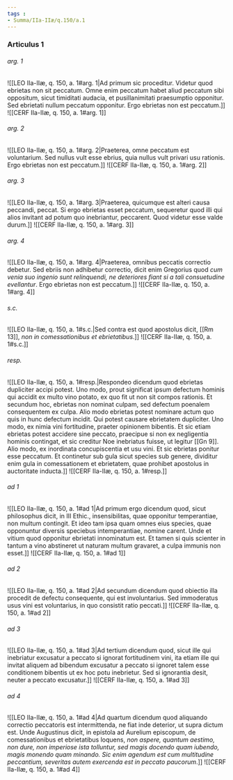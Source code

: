 ```yaml
---
tags : 
- Summa/IIa-IIæ/q.150/a.1
---
```


### Articulus 1

###### arg. 1
![[LEO IIa-IIæ, q. 150, a. 1#arg. 1|Ad primum sic proceditur. Videtur quod ebrietas non sit peccatum. Omne enim peccatum habet aliud peccatum sibi oppositum, sicut timiditati audacia, et pusillanimitati praesumptio opponitur. Sed ebrietati nullum peccatum opponitur. Ergo ebrietas non est peccatum.]]
![[CERF IIa-IIæ, q. 150, a. 1#arg. 1]]

###### arg. 2
![[LEO IIa-IIæ, q. 150, a. 1#arg. 2|Praeterea, omne peccatum est voluntarium. Sed nullus vult esse ebrius, quia nullus vult privari usu rationis. Ergo ebrietas non est peccatum.]]
![[CERF IIa-IIæ, q. 150, a. 1#arg. 2]]

###### arg. 3
![[LEO IIa-IIæ, q. 150, a. 1#arg. 3|Praeterea, quicumque est alteri causa peccandi, peccat. Si ergo ebrietas esset peccatum, sequeretur quod illi qui alios invitant ad potum quo inebriantur, peccarent. Quod videtur esse valde durum.]]
![[CERF IIa-IIæ, q. 150, a. 1#arg. 3]]

###### arg. 4
![[LEO IIa-IIæ, q. 150, a. 1#arg. 4|Praeterea, omnibus peccatis correctio debetur. Sed ebriis non adhibetur correctio, dicit enim Gregorius quod *cum venia suo ingenio sunt relinquendi, ne deteriores fiant si a tali consuetudine evellantur*. Ergo ebrietas non est peccatum.]]
![[CERF IIa-IIæ, q. 150, a. 1#arg. 4]]

###### s.c.
![[LEO IIa-IIæ, q. 150, a. 1#s.c.|Sed contra est quod apostolus dicit, [[Rm 13]], *non in comessationibus et ebrietatibus*.]]
![[CERF IIa-IIæ, q. 150, a. 1#s.c.]]

###### resp.
![[LEO IIa-IIæ, q. 150, a. 1#resp.|Respondeo dicendum quod ebrietas dupliciter accipi potest. Uno modo, prout significat ipsum defectum hominis qui accidit ex multo vino potato, ex quo fit ut non sit compos rationis. Et secundum hoc, ebrietas non nominat culpam, sed defectum poenalem consequentem ex culpa. Alio modo ebrietas potest nominare actum quo quis in hunc defectum incidit. Qui potest causare ebrietatem dupliciter. Uno modo, ex nimia vini fortitudine, praeter opinionem bibentis. Et sic etiam ebrietas potest accidere sine peccato, praecipue si non ex negligentia hominis contingat, et sic creditur Noe inebriatus fuisse, ut legitur [[Gn 9]]. Alio modo, ex inordinata concupiscentia et usu vini. Et sic ebrietas ponitur esse peccatum. Et continetur sub gula sicut species sub genere, dividitur enim gula in comessationem et ebrietatem, quae prohibet apostolus in auctoritate inducta.]]
![[CERF IIa-IIæ, q. 150, a. 1#resp.]]

###### ad 1
![[LEO IIa-IIæ, q. 150, a. 1#ad 1|Ad primum ergo dicendum quod, sicut philosophus dicit, in III Ethic., insensibilitas, quae opponitur temperantiae, non multum contingit. Et ideo tam ipsa quam omnes eius species, quae opponuntur diversis speciebus intemperantiae, nomine carent. Unde et vitium quod opponitur ebrietati innominatum est. Et tamen si quis scienter in tantum a vino abstineret ut naturam multum gravaret, a culpa immunis non esset.]]
![[CERF IIa-IIæ, q. 150, a. 1#ad 1]]

###### ad 2
![[LEO IIa-IIæ, q. 150, a. 1#ad 2|Ad secundum dicendum quod obiectio illa procedit de defectu consequente, qui est involuntarius. Sed immoderatus usus vini est voluntarius, in quo consistit ratio peccati.]]
![[CERF IIa-IIæ, q. 150, a. 1#ad 2]]

###### ad 3
![[LEO IIa-IIæ, q. 150, a. 1#ad 3|Ad tertium dicendum quod, sicut ille qui inebriatur excusatur a peccato si ignorat fortitudinem vini, ita etiam ille qui invitat aliquem ad bibendum excusatur a peccato si ignoret talem esse conditionem bibentis ut ex hoc potu inebrietur. Sed si ignorantia desit, neuter a peccato excusatur.]]
![[CERF IIa-IIæ, q. 150, a. 1#ad 3]]

###### ad 4
![[LEO IIa-IIæ, q. 150, a. 1#ad 4|Ad quartum dicendum quod aliquando correctio peccatoris est intermittenda, ne fiat inde deterior, ut supra dictum est. Unde Augustinus dicit, in epistola ad Aurelium episcopum, de comessationibus et ebrietatibus loquens, *non aspere, quantum aestimo, non dure, non imperiose ista tolluntur, sed magis docendo quam iubendo, magis monendo quam minando. Sic enim agendum est cum multitudine peccantium, severitas autem exercenda est in peccato paucorum*.]]
![[CERF IIa-IIæ, q. 150, a. 1#ad 4]]

